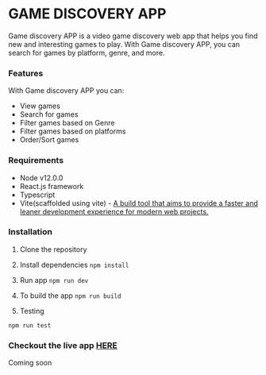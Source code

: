 # GAME DISCOVERY APP

Game discovery APP is a video game discovery web app that helps you find new and interesting games to play. With Game discovery APP, you can search for games by platform, genre, and more.

### Features

With Game discovery APP you can:

- View games
- Search for games
- Filter games based on Genre
- Filter games based on platforms
- Order/Sort games

### Requirements

- Node v12.0.0
- React.js framework
- Typescript
- Vite(scaffolded using vite) - [A build tool that aims to provide a faster and leaner development experience for modern web projects.](https://vitejs.dev/guide/)

### Installation

1. Clone the repository

2. Install dependencies
   `npm install`

3. Run app
   `npm run dev`

4. To build the app
   `npm run build`

5. Testing

`npm run test`

### Checkout the live app [HERE](https://game-discovery-app-jet.vercel.app/)

Coming soon

